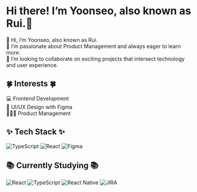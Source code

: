 # Hi there! I’m Yoonseo, also known as Rui.👋
👋 Hi, I’m Yoonseo, also known as Rui. <br>
🧭 I’m passionate about Product Management and always eager to learn more. <br>
💞️ I’m looking to collaborate on exciting projects that intersect technology and user experience. <br>

## 🍀 Interests 🍀
💻 Frontend Development <br>
📱 UI/UX Design with Figma <br>
🧑‍🤝‍🧑 Product Management <br>

## ✨ Tech Stack ✨
![TypeScript](https://img.shields.io/badge/TypeScript-3178C6?style=for-the-badge&logo=typescript&logoColor=white)
![React](https://img.shields.io/badge/React-61DAFB?style=for-the-badge&logo=react&logoColor=black)
![Figma](https://img.shields.io/badge/Figma-F24E1E?style=for-the-badge&logo=figma&logoColor=white)


## 📚 Currently Studying 📚
![React](https://img.shields.io/badge/React-61DAFB?style=for-the-badge&logo=react&logoColor=black)
![TypeScript](https://img.shields.io/badge/TypeScript-3178C6?style=for-the-badge&logo=typescript&logoColor=white)
![React Native](https://img.shields.io/badge/React%20Native-61DAFB?style=for-the-badge&logo=react&logoColor=black)
![JIRA](https://img.shields.io/badge/JIRA-0052CC?style=for-the-badge&logo=jira&logoColor=white)


<!-- ruiiary/ruiiary is a ✨ special ✨ repository because its `README.md` (this file) appears on your GitHub profile.
You can click the Preview link to take a look at your changes.
--->
